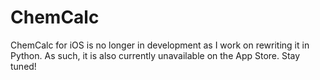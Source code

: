# ChemCalc
ChemCalc for iOS is no longer in development as I work on rewriting it in Python. As such, it is also currently unavailable on the App Store. Stay tuned!
